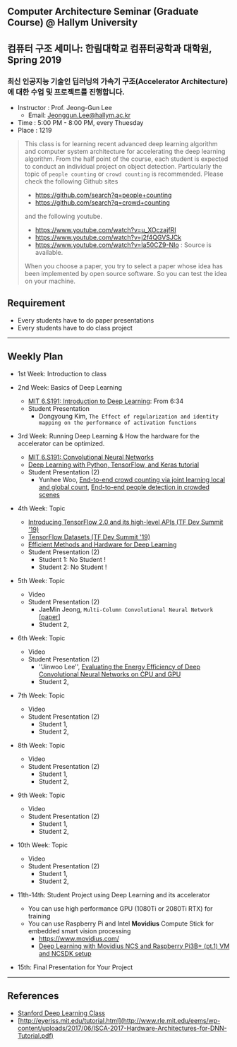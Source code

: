 ## Computer Architecture Seminar (Graduate Course) @ Hallym University
## 컴퓨터 구조 세미나: 한림대학교 컴퓨터공학과 대학원, Spring 2019

### 최신 인공지능 기술인 딥러닝의 가속기 구조(Accelerator Architecture)에 대한 수업 및 프로젝트를 진행합니다.

- Instructor : Prof. Jeong-Gun Lee
   - Email: Jeonggun.Lee@hallym.ac.kr
- Time : 5:00 PM - 8:00 PM, every Thuesday 
- Place : 1219

> This class is for learning recent advanced deep learning algorithm and computer system architecture for accelerating the deep learning algorithm. From the half point of the course, each student is expected to conduct an individual project on object detection. Particularly the topic of ``people counting`` or ``crowd counting`` is recommended.
> Please check the following Github sites
>
>   - https://github.com/search?q=people+counting
>   - https://github.com/search?q=crowd+counting
> 
> and the following youtube.
>
>   - https://www.youtube.com/watch?v=u_XOczajfRI
>   - https://www.youtube.com/watch?v=j2f4QGVSJCk
>   - https://www.youtube.com/watch?v=la50CZ9-NIo : Source is available.
>
> When you choose a paper, you try to select a paper whose idea has been implemented by open source software. So you can test the idea on your machine.

## Requirement
 - Every students have to do paper presentations
 - Every students have to do class project
 
*  *  *
## Weekly Plan

- 1st Week: Introduction to class

- 2nd Week: Basics of Deep Learning
   - [MIT 6.S191: Introduction to Deep Learning](https://www.youtube.com/watch?v=5v1JnYv_yWs&list=PLtBw6njQRU-rwp5__7C0oIVt26ZgjG9NI): From 6:34  
   - Student Presentation
      - Dongyoung Kim, ``The Effect of regularization and identity mapping on the performance of activation functions``
      
- 3rd Week: Running Deep Learning & How the hardware for the accelerator can be optimized.
   - [MIT 6.S191: Convolutional Neural Networks](https://www.youtube.com/watch?v=H-HVZJ7kGI0&index=3&list=PLtBw6njQRU-rwp5__7C0oIVt26ZgjG9NI)
   - [Deep Learning with Python, TensorFlow, and Keras tutorial](https://www.youtube.com/watch?v=wQ8BIBpya2k)
   - Student Presentation (2)
      - Yunhee Woo, [End-to-end crowd counting via joint learning local and global count](https://ieeexplore.ieee.org/abstract/document/7532551?fbclid=IwAR1YBIYBuCsJl5tnK704k0YzSpAHeVWAH4Y4YRwVIRBv2P5hvuexn4g3ejk), [End-to-end people detection in crowded scenes](https://arxiv.org/abs/1506.04878)

- 4th Week: Topic
   - [Introducing TensorFlow 2.0 and its high-level APIs (TF Dev Summit '19)](https://www.youtube.com/watch?v=k5c-vg4rjBw)
   - [TensorFlow Datasets (TF Dev Summit '19)](https://www.youtube.com/watch?v=-nTe44WT0ZI)
   - [Efficient Methods and Hardware for Deep Learning](https://www.youtube.com/watch?v=eZdOkDtYMoo&t=25s)
   - Student Presentation (2)
      - Student 1: No Student !
      - Student 2: No Student !

- 5th Week: Topic
   - Video 
   - Student Presentation (2)
      - JaeMin Jeong, `Multi-Column Convolutional Neural Network` [[paper](https://www.semanticscholar.org/paper/Single-Image-Crowd-Counting-via-Multi-Column-Neural-Zhang-Zhou/427d6d9bc05b07c85fc6b2e52f12132f79a28f6c)]
      - Student 2, 

- 6th Week: Topic
   - Video 
   - Student Presentation (2)
      - ''Jinwoo Lee'', [Evaluating the Energy Efficiency of Deep Convolutional Neural Networks on CPU and GPU](https://o365hallym-my.sharepoint.com/:b:/g/personal/m18525_s_hallym_ac_kr/EYmgNqNF5CFOhT-TP2NOHhQBc4Rhzf_55GUriN7HBFLdmw?e=G8ncRz)
      - Student 2, 

- 7th Week: Topic
   - Video 
   - Student Presentation (2)
      - Student 1, 
      - Student 2, 

- 8th Week: Topic
   - Video 
   - Student Presentation (2)
      - Student 1, 
      - Student 2, 

- 9th Week: Topic
   - Video 
   - Student Presentation (2)
      - Student 1, 
      - Student 2, 

- 10th Week: Topic
   - Video 
   - Student Presentation (2)
      - Student 1, 
      - Student 2, 


- 11th-14th: Student Project using Deep Learning and its accelerator
   - You can use high performance GPU (1080Ti or 2080Ti RTX) for training
   - You can use Raspberry Pi and Intel **Movidius** Compute Stick for embedded smart vision processing
      - https://www.movidius.com/
      - [Deep Learning with Movidius NCS and Raspberry Pi3B+ (pt.1) VM and NCSDK setup](https://www.youtube.com/watch?v=p8o284gBSqo)
      
- 15th: Final Presentation for Your Project


*  *  * 
## References
- [Stanford Deep Learning Class](https://www.youtube.com/watch?v=vT1JzLTH4G4&list=PLC1qU-LWwrF64f4QKQT-Vg5Wr4qEE1Zxk)
- [http://eyeriss.mit.edu/tutorial.html](http://www.rle.mit.edu/eems/wp-content/uploads/2017/06/ISCA-2017-Hardware-Architectures-for-DNN-Tutorial.pdf)
